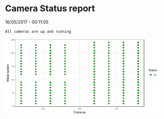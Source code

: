 Camera Status report
================
16/05/2017 - 00:11:05

    All cameras are up and running

![](camreport_files/figure-markdown_github/unnamed-chunk-2-1.png)
